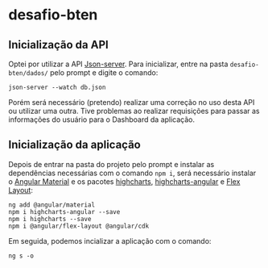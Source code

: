 # desafio-bten
 ## Inicialização da API
 Optei por utilizar a API [Json-server](https://github.com/typicode/json-server). Para inicializar, entre na pasta `desafio-bten/dados/` pelo prompt e digite o comando:
 
 ```
 json-server --watch db.json
```
 Porém será necessário (pretendo) realizar uma correção no uso desta API ou utilizar uma outra. Tive problemas ao realizar requisições para passar as informações do usuário para o Dashboard da aplicação.
 
 ## Inicialização da aplicação
 Depois de entrar na pasta do projeto pelo prompt e instalar as dependências necessárias com o comando  `npm i`, será necessário instalar o [Angular Material](https://material.angular.io/guide/getting-started) e os pacotes [highcharts](https://www.highcharts.com/docs/getting-started/install-from-npm), [highcharts-angular](https://www.npmjs.com/package/highcharts-angular) e [Flex Layout](https://github.com/angular/flex-layout):
  ```
 ng add @angular/material
 npm i highcharts-angular --save
 npm i highcharts --save
npm i @angular/flex-layout @angular/cdk
```

Em seguida, podemos incializar a aplicação com o comando:
```
ng s -o
```
